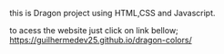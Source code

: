 this is Dragon project 
using HTML,CSS and Javascript.

to acess the website just click on link bellow;
https://guilhermedev25.github.io/dragon-colors/
